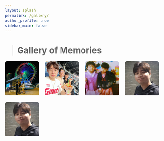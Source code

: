 ```yaml
---
layout: splash
permalink: /gallery/
author_profile: true
sidebar_main: false
---
```

> # Gallery of Memories
<html>
<head>
    <title>Gallery</title>
    <link rel="stylesheet" href="style.css"> <!-- 별도의 CSS 파일을 링크합니다 -->
    <style>
        .gallery {
            display: grid;
            grid-template-columns: repeat(4, 1fr); /* 4개의 열로 그리드를 생성 */
            grid-gap: 20px; /* 이미지 간 간격 설정 */
        }
        .image-container {
            position: relative;
            width: 100%;
            overflow: hidden;
            border-radius: 8px;
        }
        .image-container img {
            width: 100%;
            height: auto;
            transition: transform 0.3s ease;
        }
        .image-container:hover img {
            transform: scale(1.1); /* 마우스를 올리면 이미지 확대 */
        }
        .overlay {
            position: absolute;
            top: 0;
            left: 0;
            width: 100%;
            height: 100%;
            display: flex;
            align-items: center;
            justify-content: center;
            opacity: 0;
            background-color: rgba(0, 0, 0, 0.7);
            transition: opacity 0.3s ease;
        }
        .image-container:hover .overlay {
            opacity: 1; /* 마우스를 올리면 투명도를 1로 변경하여 효과를 보여줌 */
        }
        .overlay h3 {
            color: white;
            font-size: 24px;
        }
    </style>
</head>
<body>
    <div class="gallery">
        <div class="image-container">
            <a href="./../assets/new_images/team/secret/beech.jpg">
                <img src="./../assets/new_images/team/secret/beech.jpg" alt="Image 1">
                <div class="overlay">
                    <h3>속초여행</h3>
                </div>
            </a>
        </div>
        <div class="image-container">
            <a href="./../assets/new_images/team/secret/baseball.jpg">
                <img src="./../assets/new_images/team/secret/baseball.jpg" alt="Image 2">
                <div class="overlay">
                    <h3>잠실야구장</h3>
                </div>
            </a>
        </div>
        <div class="image-container">
            <a href="./../assets/new_images/team/secret/youngme.jpg">
                <img src="./../assets/new_images/team/secret/youngme.jpg" alt="Image 3">
                <div class="overlay">
                    <h3>어린시절</h3>
                </div>
            </a>
        </div>
        <div class="image-container">
            <a href="./../assets/new_images/team/secret/event.jpg">
                <img src="./../assets/new_images/team/secret/event.jpg" alt="Image 4">
                <div class="overlay">
                    <h3>오잉??</h3>
                </div>
            </a>
        </div>
        <div class="image-container">
            <a href="./../assets/new_images/team/secret/event.jpg">
                <img src="./../assets/new_images/team/secret/event.jpg" alt="Image 5">
                <div class="overlay">
                    <h3>누구지?</h3>
                </div>
            </a>
        </div>
        <!-- 나머지 이미지를 동일한 방식으로 추가 -->
    </div>
</body>
</html>
